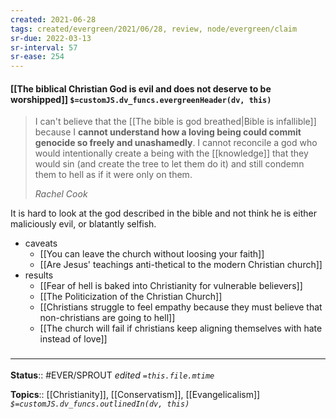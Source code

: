 ```yaml
---
created: 2021-06-28
tags: created/evergreen/2021/06/28, review, node/evergreen/claim
sr-due: 2022-03-13
sr-interval: 57
sr-ease: 254
---
```


#### [[The biblical Christian God is evil and does not deserve to be worshipped]] `$=customJS.dv_funcs.evergreenHeader(dv, this)`

> I can't believe that the [[The bible is god breathed|Bible is infallible]] because I **cannot understand how a loving being could commit genocide so freely and unashamedly**. I cannot reconcile a god who would intentionally create a being with the [[knowledge]] that they would sin (and create the tree to let them do it) and still condemn them to hell as if it were only on them.
> 
> <cite>Rachel Cook</cite>

It is hard to look at the god described in the bible and not think he is either maliciously evil, or blatantly selfish.

- caveats
    - [[You can leave the church without loosing your faith]]
    - [[Are Jesus' teachings anti-thetical to the modern Christian church]]
- results
    - [[Fear of hell is baked into Christianity for vulnerable believers]]
    - [[The Politicization of the Christian Church]]
    - [[Christians struggle to feel empathy because they must believe that non-christians are going to hell]]
    - [[The church will fail if christians keep aligning themselves with hate instead of love]]

### <hr class="footnote"/>

**Status**:: #EVER/SPROUT 
*edited `=this.file.mtime`*

**Topics**:: [[Christianity]], [[Conservatism]], [[Evangelicalism]]
*`$=customJS.dv_funcs.outlinedIn(dv, this)`*
